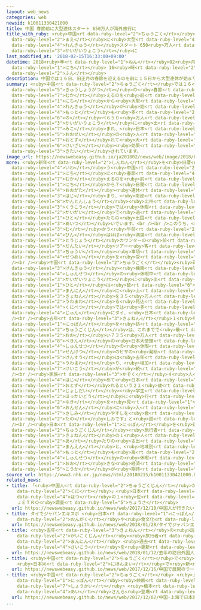 ```yaml
---
layout: web_news
categories: web
newsid: k10011330421000
title: 中国 春節前に大型連休スタート 650万人が海外旅行に
title_with_ruby: <ruby>中国<rt data-ruby-level="2">ちゅうごく</rt></ruby> <ruby>春節<rt data-ruby-level="4">しゅんせつ</rt></ruby><ruby>前<rt
  data-ruby-level="2">まえ</rt></ruby>に<ruby>大型<rt data-ruby-level="4">おおがた</rt></ruby><ruby>連休<rt
  data-ruby-level="4">れんきゅう</rt></ruby>スタート 650<ruby>万人<rt data-ruby-level="2">まんにん</rt></ruby>が<ruby>海外旅行<rt
  data-ruby-level="3">かいがいりょこう</rt></ruby>に
last_modified_at: '2018-02-15T16:33:00+09:00'
datetime: 2018<ruby>年<rt data-ruby-level="1">ねん</rt></ruby>02<ruby>月<rt data-ruby-level="1">がつ</rt></ruby>15<ruby>日<rt
  data-ruby-level="1">にち</rt></ruby> 16<ruby>時<rt data-ruby-level="2">じ</rt></ruby>33<ruby>分<rt
  data-ruby-level="2">ふん</rt></ruby>
description: 中国では１６日、旧正月の春節を迎えるのを前に１５日から大型連休が始まり、これまでで最も多い延べ６５０万人が海外旅行に出かけると見込まれ、日本にも大勢の人が訪れて大きな経済効果が期待されています。
summary: <ruby>中国<rt data-ruby-level="2">ちゅうごく</rt></ruby>では１６<ruby>日<rt data-ruby-level="1">にち</rt></ruby>、<ruby>旧正月<rt
  data-ruby-level="5">きゅうしょうがつ</rt></ruby>の<ruby>春節<rt data-ruby-level="4">しゅんせつ</rt></ruby>を<ruby>迎<rt
  data-ruby-level="7">むか</rt></ruby>えるのを<ruby>前<rt data-ruby-level="2">まえ</rt></ruby>に１５<ruby>日<rt
  data-ruby-level="1">にち</rt></ruby>から<ruby>大型<rt data-ruby-level="4">おおがた</rt></ruby><ruby>連休<rt
  data-ruby-level="4">れんきゅう</rt></ruby>が<ruby>始<rt data-ruby-level="3">はじ</rt></ruby>まり、これまでで<ruby>最<rt
  data-ruby-level="4">もっと</rt></ruby>も<ruby>多<rt data-ruby-level="2">おお</rt></ruby>い<ruby>延<rt
  data-ruby-level="6">の</rt></ruby>べ６５０<ruby>万人<rt data-ruby-level="2">まんにん</rt></ruby>が<ruby>海外旅行<rt
  data-ruby-level="3">かいがいりょこう</rt></ruby>に<ruby>出<rt data-ruby-level="1">で</rt></ruby>かけると<ruby>見込<rt
  data-ruby-level="7">みこ</rt></ruby>まれ、<ruby>日本<rt data-ruby-level="1">にっぽん</rt></ruby>にも<ruby>大勢<rt
  data-ruby-level="5">おおぜい</rt></ruby>の<ruby>人<rt data-ruby-level="1">ひと</rt></ruby>が<ruby>訪<rt
  data-ruby-level="7">おとず</rt></ruby>れて<ruby>大<rt data-ruby-level="1">おお</rt></ruby>きな<ruby>経済<rt
  data-ruby-level="6">けいざい</rt></ruby><ruby>効果<rt data-ruby-level="5">こうか</rt></ruby>が<ruby>期待<rt
  data-ruby-level="3">きたい</rt></ruby>されています。
image_url: https://newswebeasy.github.io/ja201802/news/web/image/2018/02/15/K10011330421_1802151637_1802151638_01_02.jpg
more: <ruby>新年<rt data-ruby-level="2">しんねん</rt></ruby>を<ruby>旧暦<rt data-ruby-level="7">きゅうれき</rt></ruby>で<ruby>祝<rt
  data-ruby-level="4">いわ</rt></ruby>う<ruby>中国<rt data-ruby-level="2">ちゅうごく</rt></ruby>では、１６<ruby>日<rt
  data-ruby-level="1">にち</rt></ruby>に<ruby>春節<rt data-ruby-level="4">しゅんせつ</rt></ruby>を<ruby>迎<rt
  data-ruby-level="7">むか</rt></ruby>えるのを<ruby>前<rt data-ruby-level="2">まえ</rt></ruby>に、１５<ruby>日<rt
  data-ruby-level="1">にち</rt></ruby>から７<ruby>日間<rt data-ruby-level="2">にちかん</rt></ruby>の<ruby>大型<rt
  data-ruby-level="4">おおがた</rt></ruby><ruby>連休<rt data-ruby-level="4">れんきゅう</rt></ruby>が<ruby>始<rt
  data-ruby-level="3">はじ</rt></ruby>まり、<ruby>南部<rt data-ruby-level="3">なんぶ</rt></ruby>の<ruby>広東省<rt
  data-ruby-level="8">かんとんしょう</rt></ruby><ruby>広州<rt data-ruby-level="3">こうしゅう</rt></ruby>の<ruby>空港<rt
  data-ruby-level="3">くうこう</rt></ruby>では<ruby>休暇<rt data-ruby-level="7">きゅうか</rt></ruby>を<ruby>海外<rt
  data-ruby-level="2">かいがい</rt></ruby>で<ruby>過<rt data-ruby-level="5">す</rt></ruby>ごす<ruby>人<rt
  data-ruby-level="1">ひと</rt></ruby>たちの<ruby>出国<rt data-ruby-level="2">しゅっこく</rt></ruby>が<ruby>相次<rt
  data-ruby-level="3">あいつ</rt></ruby>いでいます。<br /><br />このうち、<ruby>日本<rt data-ruby-level="1">にっぽん</rt></ruby>に<ruby>向<rt
  data-ruby-level="3">む</rt></ruby>かう<ruby>午前<rt data-ruby-level="2">ごぜん</rt></ruby>の<ruby>便<rt
  data-ruby-level="4">びん</rt></ruby>はほぼ<ruby>満席<rt data-ruby-level="4">まんせき</rt></ruby>で、<ruby>搭乗<rt
  data-ruby-level="7">とうじょう</rt></ruby>カウンターの<ruby>前<rt data-ruby-level="2">まえ</rt></ruby>では、<ruby>団体<rt
  data-ruby-level="5">だんたい</rt></ruby>ツアー<ruby>客<rt data-ruby-level="3">きゃく</rt></ruby>がガイドから<ruby>注意<rt
  data-ruby-level="3">ちゅうい</rt></ruby><ruby>事項<rt data-ruby-level="7">じこう</rt></ruby>について<ruby>説明<rt
  data-ruby-level="4">せつめい</rt></ruby>を<ruby>受<rt data-ruby-level="3">う</rt></ruby>けていました。<br
  /><br /><ruby>中国<rt data-ruby-level="2">ちゅうごく</rt></ruby><ruby>政府<rt data-ruby-level="5">せいふ</rt></ruby>の<ruby>研究<rt
  data-ruby-level="3">けんきゅう</rt></ruby><ruby>機関<rt data-ruby-level="4">きかん</rt></ruby>などによりますと、<ruby>春節<rt
  data-ruby-level="4">しゅんせつ</rt></ruby>の<ruby>休暇中<rt data-ruby-level="7">きゅうかちゅう</rt></ruby>に<ruby>海外旅行<rt
  data-ruby-level="3">かいがいりょこう</rt></ruby>に<ruby>出<rt data-ruby-level="1">で</rt></ruby>かける<ruby>人<rt
  data-ruby-level="1">ひと</rt></ruby>は<ruby>延<rt data-ruby-level="6">の</rt></ruby>べ６５０<ruby>万人<rt
  data-ruby-level="2">まんにん</rt></ruby>に<ruby>上<rt data-ruby-level="1">のぼ</rt></ruby>り、<ruby>去年<rt
  data-ruby-level="3">きょねん</rt></ruby>を３５<ruby>万人<rt data-ruby-level="2">まんにん</rt></ruby><ruby>上回<rt
  data-ruby-level="2">うわまわ</rt></ruby>る<ruby>見込<rt data-ruby-level="7">みこ</rt></ruby>みで、<ruby>国別<rt
  data-ruby-level="4">くにべつ</rt></ruby>では<ruby>多<rt data-ruby-level="2">おお</rt></ruby>い<ruby>順<rt
  data-ruby-level="4">じゅん</rt></ruby>にタイ、<ruby>日本<rt data-ruby-level="1">にっぽん</rt></ruby>、シンガポールなどとなっています。<br
  /><br /><ruby>去年<rt data-ruby-level="3">きょねん</rt></ruby>１<ruby>年間<rt data-ruby-level="2">ねんかん</rt></ruby>に<ruby>日本<rt
  data-ruby-level="1">にっぽん</rt></ruby>を<ruby>訪<rt data-ruby-level="7">おとず</rt></ruby>れた<ruby>中国人<rt
  data-ruby-level="2">ちゅうごくじん</rt></ruby>は、これまでで<ruby>最<rt data-ruby-level="4">もっと</rt></ruby>も<ruby>多<rt
  data-ruby-level="2">おお</rt></ruby>い７３５<ruby>万人<rt data-ruby-level="2">まんにん</rt></ruby>で、<ruby>北京<rt
  data-ruby-level="8">ぺきん</rt></ruby>の<ruby>日本大使館<rt data-ruby-level="3">にほんたいしかん</rt></ruby>によりますと、<ruby>春節<rt
  data-ruby-level="4">しゅんせつ</rt></ruby>の<ruby>休暇<rt data-ruby-level="7">きゅうか</rt></ruby>にあわせた<ruby>先月<rt
  data-ruby-level="1">せんげつ</rt></ruby>のビザの<ruby>発給<rt data-ruby-level="4">はっきゅう</rt></ruby><ruby>件数<rt
  data-ruby-level="5">けんすう</rt></ruby>は<ruby>去年<rt data-ruby-level="3">きょねん</rt></ruby>を<ruby>上回<rt
  data-ruby-level="2">うわまわ</rt></ruby>り、<ruby>増加<rt data-ruby-level="5">ぞうか</rt></ruby><ruby>傾向<rt
  data-ruby-level="7">けいこう</rt></ruby>が<ruby>続<rt data-ruby-level="4">つづ</rt></ruby>いています。<br
  /><br /><ruby>家族<rt data-ruby-level="3">かぞく</rt></ruby>４<ruby>人<rt data-ruby-level="1">にん</rt></ruby>で、<ruby>初<rt
  data-ruby-level="4">はじ</rt></ruby>めて<ruby>日本<rt data-ruby-level="1">にっぽん</rt></ruby>を<ruby>訪<rt
  data-ruby-level="7">おとず</rt></ruby>れるという２１<ruby>歳<rt data-ruby-level="7">さい</rt></ruby>の<ruby>女子大<rt
  data-ruby-level="1">じょしだい</rt></ruby><ruby>学生<rt data-ruby-level="1">がくせい</rt></ruby>は「<ruby>北海道<rt
  data-ruby-level="2">ほっかいどう</rt></ruby>に<ruby>行<rt data-ruby-level="2">い</rt></ruby>きます。<ruby>雪<rt
  data-ruby-level="2">ゆき</rt></ruby>を<ruby>見<rt data-ruby-level="1">み</rt></ruby>たり<ruby>温泉<rt
  data-ruby-level="6">おんせん</rt></ruby>に<ruby>入<rt data-ruby-level="1">はい</rt></ruby>ったり、<ruby>刺身<rt
  data-ruby-level="7">さしみ</rt></ruby>やすしを<ruby>食<rt data-ruby-level="2">た</rt></ruby>べるのが<ruby>楽<rt
  data-ruby-level="2">たの</rt></ruby>しみです」と<ruby>話<rt data-ruby-level="2">はな</rt></ruby>していました。<br
  /><br /><ruby>日本<rt data-ruby-level="1">にっぽん</rt></ruby>を<ruby>訪<rt data-ruby-level="7">おとず</rt></ruby>れる<ruby>中国人<rt
  data-ruby-level="2">ちゅうごくじん</rt></ruby><ruby>旅行者<rt data-ruby-level="3">りょこうしゃ</rt></ruby>の<ruby>去年<rt
  data-ruby-level="3">きょねん</rt></ruby>の１<ruby>人<rt data-ruby-level="1">にん</rt></ruby><ruby>当<rt
  data-ruby-level="2">あ</rt></ruby>たりの<ruby>支出<rt data-ruby-level="5">ししゅつ</rt></ruby>は２３<ruby>万円<rt
  data-ruby-level="2">まんえん</rt></ruby>と、<ruby>地域別<rt data-ruby-level="6">ちいきべつ</rt></ruby>では<ruby>最<rt
  data-ruby-level="4">もっと</rt></ruby>も<ruby>高<rt data-ruby-level="2">たか</rt></ruby>く、ことしの<ruby>春節<rt
  data-ruby-level="4">しゅんせつ</rt></ruby>の<ruby>休暇<rt data-ruby-level="7">きゅうか</rt></ruby>も<ruby>大<rt
  data-ruby-level="1">おお</rt></ruby>きな<ruby>経済<rt data-ruby-level="6">けいざい</rt></ruby><ruby>効果<rt
  data-ruby-level="5">こうか</rt></ruby>が<ruby>期待<rt data-ruby-level="3">きたい</rt></ruby>されています。
source_url: https://www3.nhk.or.jp/news/html/20180215/k10011330421000.html
related_news:
- title: 「<ruby>中国人<rt data-ruby-level="2">ちゅうごくじん</rt></ruby>が<ruby>行<rt data-ruby-level="2">い</rt></ruby>きたい<ruby>国<rt
    data-ruby-level="2">くに</rt></ruby>」<ruby>日本<rt data-ruby-level="1">にっぽん</rt></ruby>が<ruby>初<rt
    data-ruby-level="4">はつ</rt></ruby>の１<ruby>位<rt data-ruby-level="4">い</rt></ruby>に
    ＪＥＴＲＯ<ruby>調査<rt data-ruby-level="5">ちょうさ</rt></ruby>
  url: https://newswebeasy.github.io/news/web/2017/12/18/中国人が行きたい国日本が初の1位に-JETRO調査
- title: タイでジャパンエキスポ <ruby>日本<rt data-ruby-level="1">にっぽん</rt></ruby>の<ruby>音楽<rt
    data-ruby-level="2">おんがく</rt></ruby>や<ruby>食文化<rt data-ruby-level="3">しょくぶんか</rt></ruby>ＰＲ
  url: https://newswebeasy.github.io/news/web/2018/01/28/タイでジャパンエキスポ-日本の音楽や食文化PR
- title: <ruby>去年<rt data-ruby-level="3">きょねん</rt></ruby>の<ruby>訪日<rt data-ruby-level="6">ほうにち</rt></ruby><ruby>外国人<rt
    data-ruby-level="2">がいこくじん</rt></ruby><ruby>旅行者<rt data-ruby-level="3">りょこうしゃ</rt></ruby>は２８６９<ruby>万人<rt
    data-ruby-level="2">まんにん</rt></ruby> <ruby>過去<rt data-ruby-level="5">かこ</rt></ruby><ruby>最高<rt
    data-ruby-level="4">さいこう</rt></ruby>を<ruby>更新<rt data-ruby-level="7">こうしん</rt></ruby>
  url: https://newswebeasy.github.io/news/web/2018/01/12/去年の訪日外国人旅行者は2869万人-過去最高を更新
- title: <ruby>中国<rt data-ruby-level="2">ちゅうごく</rt></ruby>で<ruby>展開<rt data-ruby-level="6">てんかい</rt></ruby>のラーメンチェーン
    <ruby>日本米<rt data-ruby-level="2">にほんまい</rt></ruby>で<ruby>新<rt data-ruby-level="2">しん</rt></ruby>メニュー
  url: https://newswebeasy.github.io/news/web/2017/12/16/中国で展開のラーメンチェーン-日本米で新メニュー
- title: <ruby>中国<rt data-ruby-level="2">ちゅうごく</rt></ruby> <ruby>上海<rt data-ruby-level="8">しゃんはい</rt></ruby>で<ruby>日本<rt
    data-ruby-level="1">にっぽん</rt></ruby><ruby>映画<rt data-ruby-level="6">えいが</rt></ruby><ruby>紹介<rt
    data-ruby-level="7">しょうかい</rt></ruby> <ruby>橋本<rt data-ruby-level="3">はしもと</rt></ruby><ruby>愛<rt
    data-ruby-level="4">あい</rt></ruby>さんら<ruby>登場<rt data-ruby-level="3">とうじょう</rt></ruby>
  url: https://newswebeasy.github.io/news/web/2017/12/02/中国-上海で日本映画紹介-橋本愛さんら登場
...
```

